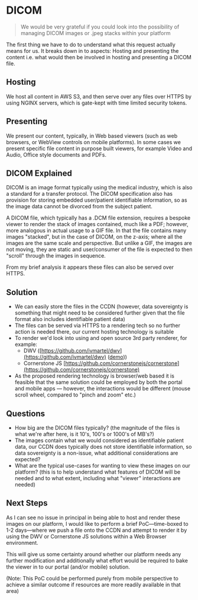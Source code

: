 # DICOM

> We would be very grateful if you could look into the possibility of managing DICOM images or .jpeg stacks within your platform

The first thing we have to do to understand what this request actually means for us. It breaks down in to aspects: Hosting and presenting the content i.e. what would then be involved in hosting and presenting a DICOM file.

## Hosting

We host all content in AWS S3, and then serve over any files over HTTPS by using NGINX servers, which is gate-kept with time limited security tokens. 

## Presenting

We present our content, typically, in Web based viewers (such as web browsers, or WebView controls on mobile platforms). In some cases we present specific file content in purpose built viewers, for example Video and Audio, Office style documents and PDFs.

## DICOM Explained

DICOM is an image format typically using the medical industry, which is also a standard for a transfer protocol. The DICOM specification also has provision for storing embedded user/patient identifiable information, so as the image data cannot be divorced from the subject patient.

A DICOM file, which typically has a .DCM file extension, requires a bespoke viewer to render the stack of images contained, much like a PDF; however, more analogous in actual usage to a GIF file. In that the file contains many images "stacked", but in the case of DICOM, on the z-axis; where all the images are the same scale and perspective. But unlike a GIF, the images are not moving, they are static and user/consumer of the file is expected to then "scroll" through the images in sequence.

From my brief analysis it appears these files can also be served over HTTPS.

## Solution

- We can easily store the files in the CCDN (however, data sovereignty is something that might need to be considered further given that the file format also includes identifiable patient data)
- The files can be served via HTTPS to a rendering tech so no further action is needed there, our current hosting technology is suitable
- To render we'd look into using and open source 3rd party renderer, for example:
    - DWV ([https://github.com/ivmartel/dwv](https://github.com/ivmartel/dwv) ([demo](https://ivmartel.github.io/dwv/)))
    - Cornerstone JS [https://github.com/cornerstonejs/cornerstone](https://github.com/cornerstonejs/cornerstone)
- As the proposed rendering technology is browser/web based it is feasible that the same solution could be employed by both the portal and mobile apps — however, the interactions would be different (mouse scroll wheel, compared to "pinch and zoom" etc.)

## Questions

- How big are the DICOM files typically? (the magnitude of the files is what we're after here, is it 10's, 100's or 1000's of MB's?)
- The images contain what we would considered as identifiable patient data, our CCDN does typically does not store identifiable information, so data sovereignty is a non-issue, what additional considerations are expected?
- What are the typical use-cases for wanting to view these images on our platform? (this is to help understand what features of DICOM will be needed and to what extent, including what "viewer" interactions are needed)

## Next Steps

As I can see no issue in principal in being able to host and render these images on our platform, I would like to perform a brief PoC—time-boxed to 1-2 days—where we push a file onto the CCDN and attempt to render it by using the DWV or Cornerstone JS solutions within a Web Browser environment.

This will give us some certainty around whether our platform needs any further modification and additionally what effort would be required to bake the viewer in to our portal (and/or mobile) solution.

(Note: This PoC could be performed purely from mobile perspective to achieve a similar outcome if resources are more readily available in that area)
